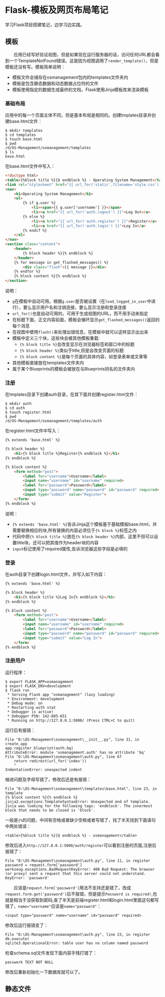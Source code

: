 # Flask-模板及网页布局笔记
学习Flask项目搭建笔记，边学习边实践。
## 模板
&#8195;&#8195;应用已经写好验证视图，但是如果现在运行服务器的话，访问任何URL都会看到一个TemplateNotFound错误。这是因为视图调用了`render_template()`，但是模板还没有写。模板简单说明：
- 模板文件会储存在osmanagement包内的templates文件夹内
- 模板是包含静态数据和动态数据占位符的文件
- 模板使用指定的数据生成最终的文档，Flask使用Jinja模板库来渲染模板

### 基础布局
应用中的每一个页面主体不同，但是基本布局是相同的。创建tmplates目录并创建base.html文件：
```
$ mkdir templates
$ cd templates
$ touch base.html
$ pwd
/d/OS-Management/osmanagement/templates
$ ls
base.html
```
在base.html文件中写入：
```html
<!doctype html>
<table>{%block title %}{$ endblock %} - Operating System Management</table>
<link rel="stylesheet" href="{{ url_for('static',filename='style.css') }}">
<nav>
    <h1>Operating System Management</h1>
    <ul>
        {% if g.user %}
            <li><span>{{ g.user['username'] }}</span>
            <li><a href="{{ url_for('auth.logout') }}">Log Out</a>
        {% else %}
            <li><a href="{{ url_for('auth.register') }}">Register</a>
            <li><a href="{{ url_for('auth.login') }}">Log In</a>
        {% endif %}    
    </ul>
</nav>
<section class="content">
    <header>
        {% block header %}{% endblock %}
    </header>
    {% for message in get_flashed_messages() %}
        <div class="flash">{{ message }}</div>
    {% endfor %}
    {% block content %}{% endblock %}
</section>
```
说明：
- `g`在模板中自动可用。根据`g.user`是否被设置（在`load_logged_in_user`中进行），要么显示用户名和注销连接，要么显示注册和登录连接
- `url_for()`也是自动可用的，可用于生成视图的URL，而不用手动来指定
- 在标题下面，正文内容前面，模板会循环显示`get_flashed_messages()`返回的每个消息
- 在视图中使用`flash()`来处理出错信息，在模板中就可以这样显示出出来
- 模板中定义三个块，这些块会被其他模板重载:
    - `{% block title %}`会改变显示在浏览器标签和窗口中的标题
    - `{% block header %}`类似于title,但是会改变页面的标题
    - `{% block content %}`是每个页面的具体内容，如登录表单或文章等
- 其他模板直接放在templates文件夹内
- 属于某个Blueprints的模板会被放在与Blueprints同名的文件夹内

### 注册
在tmplates目录下创建auth目录，在其下面并创建register.html文件：
```
$ mkdir auth
$ cd auth
$ touch register.html
$ pwd
/d/OS-Management/osmanagement/templates/auth
```
在register.html文件中写入：
```html
{% extends 'base.html' %}

{% block header %}
    <h1>{% block title %}Register{% endblock %}</h1>
{% endblock %}

{% block content %}
    <form method="post">
        <label for="username">Username</label>
        <input name="username" id="username" required>
        <label for="password">Password</label>
        <input type="password" name="password" id="password" required>
        <input type="submit" value="Register">
    </form>
{% endblock %}
```
说明：
- `{% extends 'base.html' %}`告诉Jinja这个模板基于基础模板base.html，并需要替换相应的块,所有替换的内容必须位于`{% block %}`标签之内
- 代码中把`{% block title %}`放在`{% block header %}`内部，这里不但可以设置title块，还可以把其值作为header块的内容
- `input`标记使用了required属性,告诉浏览器这些字段是必填的

### 登录
在auth目录下创建login.html文件，并写入如下内容：
```html
{% extends 'base.html' %}

{% block header %}
    <h1>{% block title %}Log In{% endblock %}</h1>
{% endblock %}

{% block content %}
    <form method="post">
        <label for="username">Username</label>
        <input name="username" id="username" required>
        <label for="password">Password</label>
        <input type="password" name="password" id="password" required>
        <input type="submit" value="Log In">
    </form>
{% endblock %}
```
### 注册用户
运行程序：
```
$ export FLASK_APP=osmanagement
$ export FLASK_ENV=development
$ flask run
 * Serving Flask app "osmanagement" (lazy loading)
 * Environment: development
 * Debug mode: on
 * Restarting with stat
 * Debugger is active!
 * Debugger PIN: 142-805-651
 * Running on http://127.0.0.1:5000/ (Press CTRL+C to quit)
```
运行后有报错：
```
File "D:\OS-Management\osmanagement\__init__.py", line 31, in create_app
app.register_blueprint(auth.bq)
AttributeError: module 'osmanagement.auth' has no attribute 'bq'
File "D:\OS-Management\osmanagement\auth.py", line 67
    return redirect(url_for('index'))
    ^
IndentationError: unexpected indent
```
缩进问题及字母写错了，修改后还是有报错：
```
File "D:\OS-Management\osmanagement\templates\base.html", line 23, in template
{% block content %}{% endblock %}
jinja2.exceptions.TemplateSyntaxError: Unexpected end of template. Jinja was looking for the following tags: 'endblock'. The innermost block that needs to be closed is 'block'.
```
一般是`{%`的问题，中间有空格或者缺少空格或者写错了，找了半天找到下面语句中两处错误：
```
<table>{%block title %}{$ endblock %} - osmanagement</table>
```
修改后进入`http://127.0.0.1:5000/auth/register`可以看到注册的页面,注册后报错了：
```
File "D:\OS-Management\osmanagement\auth.py", line 11, in register
password = request.form['password']
werkzeug.exceptions.BadRequestKeyError: 400 Bad Request: The browser (or proxy) sent a request that this server could not understand.
KeyError: 'password'
```
&#8195;&#8195;应该是`request.form['password']`用法不支持还是错了，改成`request.form.get('password')`后不报错，但是提示`Password is required!`,也就是相当于没获取到密码,查了半天是前端register.html和login.html里面这句都写错了，`name="username"`应该是`name="password"`：
```
<input type="password" name="username" id="password" required>
```
修改后运行报错变了：
```
File "D:\OS-Management\osmanagement\auth.py", line 23, in register
db.execute(
sqlite3.OperationalError: table user has no column named password
```
检查schema.sql文件发现下面内容手残打错了：
```
passwork TEXT NOT NULL
```
修改后重新初始化一下数据库就可以了。

## 静态文件

